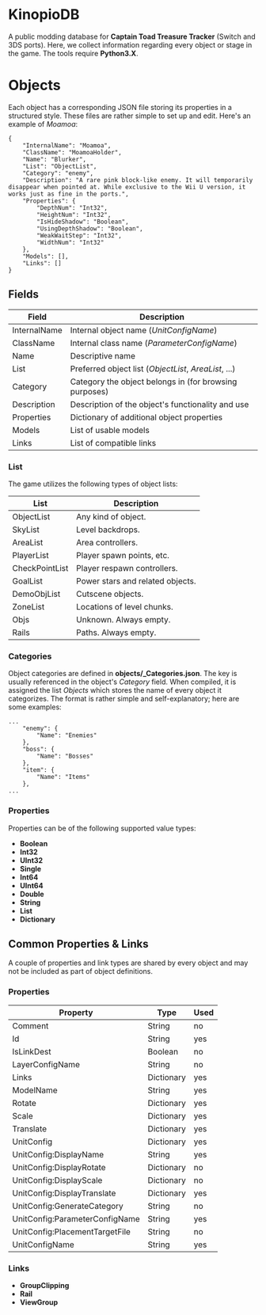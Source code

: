 # KinopioDB
A public modding database for **Captain Toad Treasure Tracker** (Switch and 3DS ports). Here, we collect information regarding every object or stage in the game. The tools require **Python3.X**.

# Objects
Each object has a corresponding JSON file storing its properties in a structured style. These files are rather simple to set up and edit. Here's an example of *Moamoa*:
```
{
    "InternalName": "Moamoa",
    "ClassName": "MoamoaHolder",
    "Name": "Blurker",
    "List": "ObjectList",
    "Category": "enemy",
    "Description": "A rare pink block-like enemy. It will temporarily disappear when pointed at. While exclusive to the Wii U version, it works just as fine in the ports.",
    "Properties": {
        "DepthNum": "Int32",
        "HeightNum": "Int32",
        "IsHideShadow": "Boolean",
        "UsingDepthShadow": "Boolean",
        "WeakWaitStep": "Int32",
        "WidthNum": "Int32"
    },
    "Models": [],
    "Links": []
}
```

## Fields
| Field | Description |
| ----- | ----------- |
| InternalName | Internal object name (*UnitConfigName*) |
| ClassName | Internal class name (*ParameterConfigName*) |
| Name | Descriptive name |
| List | Preferred object list (*ObjectList*, *AreaList*, ...) |
| Category | Category the object belongs in (for browsing purposes) |
| Description | Description of the object's functionality and use |
| Properties | Dictionary of additional object properties |
| Models | List of usable models |
| Links | List of compatible links |

### List
The game utilizes the following types of object lists:

| List | Description |
| ---- | ----------- |
| ObjectList | Any kind of object. |
| SkyList | Level backdrops. |
| AreaList | Area controllers. |
| PlayerList | Player spawn points, etc. |
| CheckPointList | Player respawn controllers. |
| GoalList | Power stars and related objects. |
| DemoObjList | Cutscene objects. |
| ZoneList | Locations of level chunks. |
| Objs | Unknown. Always empty. |
| Rails | Paths. Always empty. |

### Categories
Object categories are defined in **objects/_Categories.json**. The key is usually referenced in the object's *Category* field. When compiled, it is assigned the list *Objects* which stores the name of every object it categorizes. The format is rather simple and self-explanatory; here are some examples:
```
...
	"enemy": {
		"Name": "Enemies"
	},
	"boss": {
		"Name": "Bosses"
	},
	"item": {
		"Name": "Items"
	},
...
```

### Properties
Properties can be of the following supported value types:
* **Boolean**
* **Int32**
* **UInt32**
* **Single**
* **Int64**
* **UInt64**
* **Double**
* **String**
* **List**
* **Dictionary**

## Common Properties & Links
A couple of properties and link types are shared by every object and may not be included as part of object definitions.

### Properties
| Property | Type | Used |
| -------- | ---- | ---- |
| Comment | String | no |
| Id | String | yes |
| IsLinkDest | Boolean | no |
| LayerConfigName | String | no |
| Links | Dictionary | yes |
| ModelName | String | yes |
| Rotate | Dictionary | yes |
| Scale | Dictionary | yes |
| Translate | Dictionary | yes |
| UnitConfig | Dictionary | yes |
| UnitConfig:DisplayName | String | yes |
| UnitConfig:DisplayRotate | Dictionary | no |
| UnitConfig:DisplayScale | Dictionary | no |
| UnitConfig:DisplayTranslate | Dictionary | yes |
| UnitConfig:GenerateCategory | String | no |
| UnitConfig:ParameterConfigName | String | yes |
| UnitConfig:PlacementTargetFile | String | no |
| UnitConfigName | String | yes |

### Links
* **GroupClipping**
* **Rail**
* **ViewGroup**
